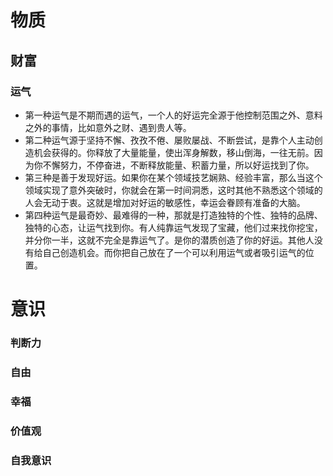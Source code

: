 

# 物质

## 财富

### 运气
- 第一种运气是不期而遇的运气，一个人的好运完全源于他控制范围之外、意料之外的事情，比如意外之财、遇到贵人等。
- 第二种运气源于坚持不懈、孜孜不倦、屡败屡战、不断尝试，是靠个人主动创造机会获得的。你释放了大量能量，使出浑身解数，移山倒海，一往无前。因为你不懈努力，不停奋进，不断释放能量、积蓄力量，所以好运找到了你。
- 第三种是善于发现好运。如果你在某个领域技艺娴熟、经验丰富，那么当这个领域实现了意外突破时，你就会在第一时间洞悉，这时其他不熟悉这个领域的人会无动于衷。这就是增加对好运的敏感性，幸运会眷顾有准备的大脑。
- 第四种运气是最奇妙、最难得的一种，那就是打造独特的个性、独特的品牌、独特的心态，让运气找到你。有人纯靠运气发现了宝藏，他们过来找你挖宝，并分你一半，这就不完全是靠运气了。是你的潜质创造了你的好运。其他人没有给自己创造机会。而你把自己放在了一个可以利用运气或者吸引运气的位置。


# 意识

### 判断力

### 自由

### 幸福

### 价值观

### 自我意识